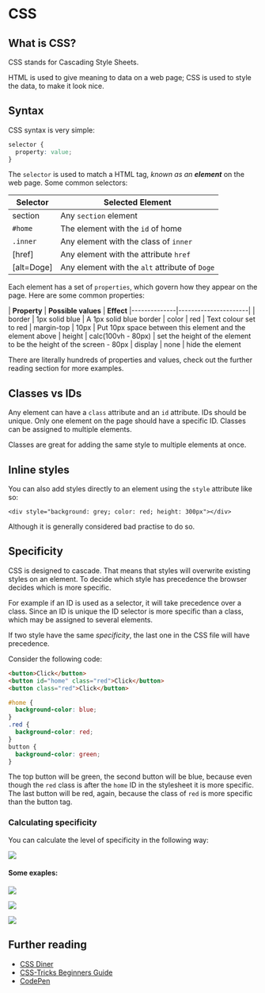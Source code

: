 # CSS

## What is CSS?

CSS stands for Cascading Style Sheets.

HTML is used to give meaning to data on a web page; CSS is used to style the data, to make it look nice.

## Syntax

CSS syntax is very simple:

```css
selector {
  property: value;
}
```

The `selector` is used to match a HTML tag, _known as an **element**_ on the web page. Some common selectors:

| **Selector** | **Selected Element** |
|--------------|----------------------|
| section | Any `section` element |
| `#home` | The element with the `id` of home
| `.inner` | Any element with the class of `inner`
| [href] | Any element with the attribute `href`
| [alt=Doge] | Any element with the `alt` attribute of `Doge`

Each element has a set of `properties`, which govern how they appear on the page. Here are some common properties:

| **Property** | **Possible values** | **Effect**
|--------------|----------------------|
| border | 1px solid blue | A 1px solid blue border
| color | red | Text colour set to red
| margin-top | 10px | Put 10px space between this element and the element above
| height | calc(100vh - 80px) | set the height of the element to be the height of the screen - 80px
| display | none | hide the element

There are literally hundreds of properties and values, check out the further reading section for more examples.

## Classes vs IDs

Any element can have a `class` attribute and an `id` attribute. IDs should be unique. Only one element on the page should have a specific ID. Classes can be assigned to multiple elements.

Classes are great for adding the same style to multiple elements at once.

## Inline styles

You can also add styles directly to an element using the `style` attribute like so:

```
<div style="background: grey; color: red; height: 300px"></div>
```

Although it is generally considered bad practise to do so.

## Specificity

CSS is designed to cascade. That means that styles will overwrite existing styles on an element. To decide which style has precedence the browser decides which is more specific.

For example if an ID is used as a selector, it will take precedence over a class. Since an ID is unique the ID selector is more specific than a class, which may be assigned to several elements.

If two style have the same _specificity_, the last one in the CSS file will have precedence.

Consider the following code:

```html
<button>Click</button>
<button id="home" class="red">Click</button>
<button class="red">Click</button>
```

```css
#home {
  background-color: blue;
}
.red {
  background-color: red;
}
button {
  background-color: green;
}
```

The top button will be green, the second button will be blue, because even though the `red` class is after the `home` ID in the stylesheet it is more specific. The last button will be red, again, because the class of `red` is more specific than the button tag.

### Calculating specificity

You can calculate the level of specificity in the following way:

![](https://camo.githubusercontent.com/b92ee8e168d6c67629d84f1211505994ed1419c1/68747470733a2f2f6373732d747269636b732e636f6d2f77702d636f6e74656e742f637373747269636b732d75706c6f6164732f73706563696669636974792d63616c63756c6174696f6e626173652e706e67)

#### Some exaples:

![](https://camo.githubusercontent.com/6b081a2cf093cfb2e43b92df882a8c16aaad2f7d/68747470733a2f2f6373732d747269636b732e636f6d2f77702d636f6e74656e742f637373747269636b732d75706c6f6164732f63737373706563696669636974792d63616c632d312e706e67)

![](https://camo.githubusercontent.com/e758389423bb633fc76c1853f864dd1df6073620/68747470733a2f2f6373732d747269636b732e636f6d2f77702d636f6e74656e742f637373747269636b732d75706c6f6164732f63737373706563696669636974792d63616c632d322e706e67)

![](https://camo.githubusercontent.com/5eaa9de805f20968233b8664ff56318559b41588/68747470733a2f2f6373732d747269636b732e636f6d2f77702d636f6e74656e742f637373747269636b732d75706c6f6164732f63737373706563696669636974792d63616c632d342e706e67)

## Further reading

- [CSS Diner](https://flukeout.github.io/)
- [CSS-Tricks Beginners Guide](https://css-tricks.com/guides/beginner/)
- [CodePen](https://codepen.io/)
